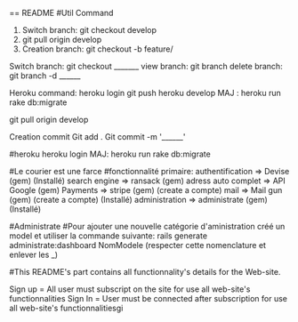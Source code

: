 == README
#Util Command
1) Switch branch: git checkout develop
2) git pull origin develop
3) Creation branch: git checkout -b feature/

Switch branch: git checkout _______
view branch: git branch
delete branch: git branch -d ______


Heroku command: 
heroku login
git push heroku develop
MAJ : heroku run rake db:migrate


git pull origin develop

Creation commit
Git add .
Git commit -m '______'

#heroku
heroku login
MAJ: heroku run rake db:migrate


#Le courier est une farce
#fonctionnalité primaire:
authentification    => Devise       (gem)                       (Installé)
search engine       => ransack      (gem)
adress auto complet => API Google   (gem)
Payments            => stripe       (gem) (create a compte)
mail                => Mail gun     (gem) (create a compte)     (Installé)
administration      => administrate (gem)                       (Installé)

#Administrate 
#Pour ajouter une nouvelle catégorie d'aministration créé un model et utiliser la commande suivante:
rails generate administrate:dashboard NomModele (respecter cette nomenclature et enlever les _)

#This README's part contains all functionnality's details for the Web-site.

Sign up = All user must subscript on the site for use all web-site's functionnalities
Sign In = User must be connected after subscription for use all web-site's functionnalitiesgi 




